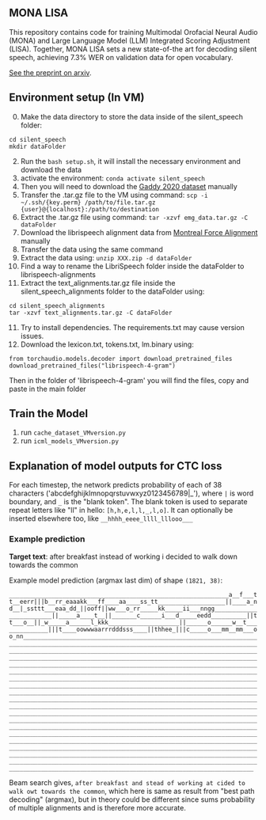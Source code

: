 ## MONA LISA

This repository contains code for training Multimodal Orofacial Neural Audio (MONA) and Large Language
Model (LLM) Integrated Scoring Adjustment
(LISA). Together, MONA LISA sets a new state-of-the art for decoding silent speech, achieving 7.3% WER on validation data for open vocabulary.

[See the preprint on arxiv](https://arxiv.org/abs/2403.05583).

[//]: # (3&#41; run `notebooks/tyler/2024-01-26_icml_pred.py`)

[//]: # (4&#41; run `notebooks/tyler/batch_beam_search.sh` &#40;`2024-01-26_icml_beams.py`&#41;)

[//]: # (5&#41; run `notebooks/tyler/2024-01-28_icml_figures.py`)

[//]: # (6&#41; run `notebooks/tyler/2024-01-31_icml_TEST.py`)

## Environment setup (In VM)

0. Make the data directory to store the data inside of the silent_speech folder:
```
cd silent_speech 
mkdir dataFolder
```
2. Run the `bash setup.sh`, it will install the necessary environment and download the data
3. activate the environment: `conda activate silent_speech`
4. Then you will need to download the [Gaddy 2020 dataset](https://doi.org/10.5281/zenodo.4064408) manually
5. Transfer the .tar.gz file to the VM using command:
`scp -i ~/.ssh/{key.perm} /path/to/file.tar.gz {user}@{localhost}:/path/to/destination`
6. Extract the .tar.gz file using command:
`tar -xzvf emg_data.tar.gz -C dataFolder`
7. Download the librispeech alignment data from [Montreal Force Alignment](https://drive.google.com/file/d/1OgfXbTYhgp8NW5fRTt_TXwViraOyVEyY/view) manually
8. Transfer the data using the same command
9. Extract the data using:
`unzip XXX.zip -d dataFolder`
10. Find a way to rename the LibriSpeech folder inside the dataFolder to librispeech-alignments
11. Extract the text_alignments.tar.gz file inside the silent_speech_alignments folder to the dataFolder using:
```
cd silent_speech_alignments
tar -xzvf text_alignments.tar.gz -C dataFolder
```
11. Try to install dependencies. The requirements.txt may cause version issues.
12. Download the lexicon.txt, tokens.txt, lm.binary using:
```
from torchaudio.models.decoder import download_pretrained_files
download_pretrained_files("librispeech-4-gram")
```
Then in the folder of 'librispeech-4-gram' you will find the files, copy and paste in the main folder


## Train the Model
1) run `cache_dataset_VMversion.py`
2) run `icml_models_VMversion.py`

## Explanation of model outputs for CTC loss
For each timestep, the network predicts probability of each of 38 characters ('abcdefghijklmnopqrstuvwxyz0123456789|_'), where `|` is word boundary, and `_` is the "blank token". The blank token is used to separate repeat letters like "ll" in hello: `[h,h,e,l,l,_,l,o]`. It can optionally be inserted elsewhere too, like `__hhhh_eeee_llll_lllooo___`

### Example prediction


**Target text**: after breakfast instead of working i decided to walk down towards the common

Example model prediction (argmax last dim) of shape `(1821, 38)`:

`______________________________________________________________a__f___tt__eerr|||b__rr_eaaakk___ff____aa____ss_tt___________________||____a_nd__|_ssttt___eaa_dd_||ooff||ww___o_rr_____kk_____ii___nngg________________________||_____a____t__||_______c______i___d_____eedd__________||tt___o__||_w_____a______l_kkk____________________||______o______w__t______________|||t____oowwwaarrrdddsss____||thhee_|||c_____o___mm__mm___oo_nn___________________________________________________________________________________________________________________________________________________________________________________________________________________________________________________________________________________________________________________________________________________________________________________________________________________________________________________________________________________________________________________________________________________________________________________________________________________________________________________________________________________________________________________________________________________________________________________________________________________________________________________________________________________________________________________________________________________________________________________________________________________________________________________________________________________________________________________________________________________________________________________________________________________________________________________________________________________________________________________________________________________________________________________________________________________________________________________`

Beam search gives, `after breakfast and stead of working at cided to walk owt towards the common`, which here is same as result from "best path decoding" (argmax), but in theory could be different since sums probability of multiple alignments and is therefore more accurate.

